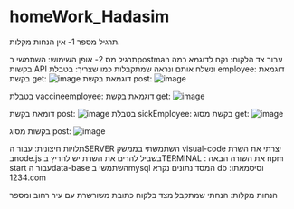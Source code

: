 # homeWork_Hadasim

תרגיל מספר 1-
אין הנחות מקלות.

תרגיל מס 2-
אופן השימוש:
השתמשי בpostman  עבור צד הלקוח:
נקח לדוגמא כמה בקשות API  ונשלח אותם ונראה שמתקבלות כמו שצריך:
בטבלת employee:
דוגמאת בקשת get:
![image](https://github.com/Tamar6465/homeWork_Hadasim/assets/91901425/cd47245c-0384-4276-bd61-899f244d4d71)
דוגמאת בקשת post:
![image](https://github.com/Tamar6465/homeWork_Hadasim/assets/91901425/6ad268b3-ef33-4adb-87d9-57c5db99de07)

בטבלת vaccineemployee:
דוגמאת בקשת get:
![image](https://github.com/Tamar6465/homeWork_Hadasim/assets/91901425/9467d388-4aec-41ac-9829-4b5bdda517a7)

דומאת בקשת post:
![image](https://github.com/Tamar6465/homeWork_Hadasim/assets/91901425/a1792509-af86-4dbe-81f7-164ff3842d55)
בטבלת sickEmployee:
בקשת מסוג get:
![image](https://github.com/Tamar6465/homeWork_Hadasim/assets/91901425/2aceefd7-19ce-4fcd-9023-dd7faaf07f22)

בקשות מסוג post:
![image](https://github.com/Tamar6465/homeWork_Hadasim/assets/91901425/6a945413-0a52-4a8f-b07b-74b21fcd5a5e)

תלויות חיצונית:
עבור הSERVER השתמשתי בממשק visual-code
יצרתי את השרת בnode.js 
בשביל להרים את השרת יש להריץ בTERMINAL : את השורה הבאה npm start 
עבור הdata-base השתמשי בmysql 
המסד נתונים נקרא db  וסיסמאתו: 1234.com

הנחות מקלות:
הנחתי שמתקבל מצד בלקוח כתובת משורשרת עם עיר רחוב ומספר
